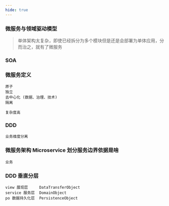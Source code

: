 ```yaml
---
hide: true
---
```

### 微服务与领域驱动模型

> 单体架构太复杂，即使已经拆分为多个模块但是还是会部署为单体应用，分而治之，就有了微服务


### SOA

### 微服务定义

```
原子
独立
去中心化 (数据、治理、技术)
隔离

复杂度高
```

### DDD

```
业务维度分离
```

### 微服务架构 Microservice 划分服务边界依据是啥

```
业务
```

### DDD 垂直分层

```
view 展现层     DataTransferObject
service 服务层  DomainObject
po 数据持久化层  PersistenceObject
```
